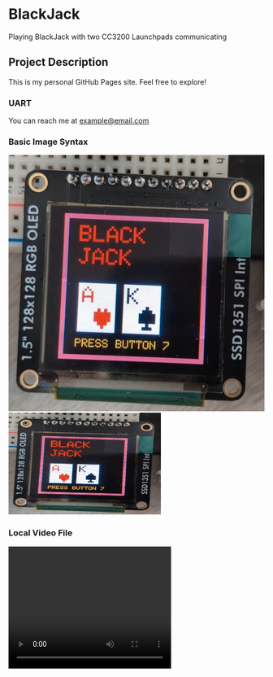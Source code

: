 # BlackJack 
Playing BlackJack with two CC3200 Launchpads communicating

## Project Description
This is my personal GitHub Pages site. Feel free to explore!

### UART
You can reach me at example@email.com

### Basic Image Syntax
![BlackJack game Welcome screen.](content/image1.jpg)
<img src="content/image1.jpg" alt="Example image" width="300" height="200">


### Local Video File
<video width="320" height="240" controls>
  <source src="content/video.mp4" type="video/mp4">
  Your browser does not support the video tag.
</video>

